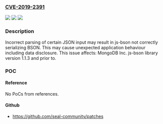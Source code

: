 ### [CVE-2019-2391](https://cve.mitre.org/cgi-bin/cvename.cgi?name=CVE-2019-2391)
![](https://img.shields.io/static/v1?label=Product&message=js-bson&color=blue)
![](https://img.shields.io/static/v1?label=Version&message=1.0%3C%3D%201.1.3%20&color=brighgreen)
![](https://img.shields.io/static/v1?label=Vulnerability&message=CWE-502%3A%20Deserialization%20of%20Untrusted%20Data&color=brighgreen)

### Description

Incorrect parsing of certain JSON input may result in js-bson not correctly serializing BSON. This may cause unexpected application behaviour including data disclosure. This issue affects: MongoDB Inc. js-bson library version 1.1.3 and prior to.

### POC

#### Reference
No PoCs from references.

#### Github
- https://github.com/seal-community/patches

